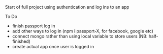 Start of full project using authentication and log ins to an app

To Do
- finish passport log in
- add other ways to log in (npm i passport-X, for facebook, google etc)
- connect mongo rather than using local variable to store users (NB: half-finished)
- create actual app once user is logged in